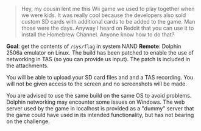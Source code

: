 
> Hey, my cousin lent me this Wii game we used to play together when we were kids. It was really cool because the developers also sold custom SD cards with additional cards to be added to the game. Man those were the days. Anyway I heard on Reddit that you can use it to install the Homebrew Channel. Anyone know how to do that?

**Goal**: get the contents of `/sys/flag` in system NAND
**Remote**: Dolphin 2506a emulator on Linux. The build has been patched to enable the use of networking in TAS (so you can provide us input). The patch is included in the attachments.

You will be able to upload your SD card files and and a TAS recording. You will not be given access to the screen and no screenshots will be made.

You are advised to use the same build on the same OS to avoid problems. Dolphin networking may encounter some issues on Windows. The web server used by the game in localhost is provided as a "dummy" server that the game could have used in its intended functionality, but has not bearing on the challenge.
